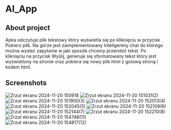 # AI_App

## About project
Apka odczytuje plik tekstowy który wyświetla się po kliknięciu w przycisk Pobierz plik.
Na górze jest zaimplementowany Inteligentny chat do którego można wysłać zapytanie w jaki sposób chcemy przerobić tekst.
Po kliknięciu na przycisk Wyślij, generuje się sformatowany tekst który jest wyświetlony na stronie oraz pobiera się nowy plik html z gotową stroną i kodem html.


## Screenshots
![Zrzut ekranu 2024-11-20 150918](https://github.com/user-attachments/assets/3efe220a-c3d9-46ab-bfe0-c2493da87c5f)
![Zrzut ekranu 2024-11-20 151031(2)](https://github.com/user-attachments/assets/87a19b83-271d-4ecc-88b4-f644cc188cb8)
![Zrzut ekranu 2024-11-20 151900(3)](https://github.com/user-attachments/assets/54c9a5ec-b56d-4276-9208-82a752408eae)
![Zrzut ekranu 2024-11-20 152013(4)](https://github.com/user-attachments/assets/9f63fee3-4ff5-4f42-9848-1eed7689c69a)
![Zrzut ekranu 2024-11-20 152045(5)](https://github.com/user-attachments/assets/f4f46cb8-a5e6-4d72-a247-4b3205c92921)
![Zrzut ekranu 2024-11-20 152109(6)](https://github.com/user-attachments/assets/8d5f9ee2-acc2-4cd1-8eaa-b7e658948a3e)
![Zrzut ekranu 2024-11-20 152144(7)](https://github.com/user-attachments/assets/413a18be-9d5f-44bb-8831-3eb559751ee8)
![Zrzut ekranu 2024-11-20 152210(8)](https://github.com/user-attachments/assets/5099d3d5-c20b-4727-a61c-08bc20de61be)
![Zrzut ekranu 2024-11-20 154748(11)](https://github.com/user-attachments/assets/09e6f64a-cca1-4f39-870c-1cc9e0c9af60)
![Zrzut ekranu 2024-11-20 154817(12)](https://github.com/user-attachments/assets/50097941-0514-45a0-bad4-9e6790a5561c)







